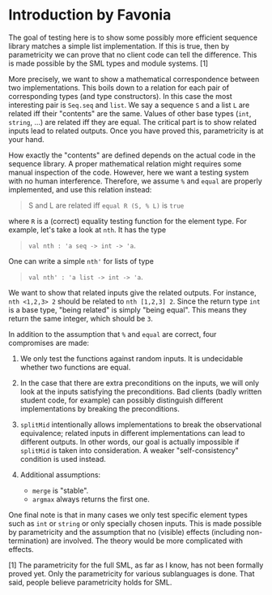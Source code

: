 Introduction by Favonia
=======================

The goal of testing here is to show some possibly more efficient sequence
library matches a simple list implementation.  If this is true, then by
parametricity we can prove that no client code can tell the difference.
This is made possible by the SML types and module systems. [1]

More precisely, we want to show a mathematical correspondence between two
implementations.  This boils down to a relation for each pair of
corresponding types (and type constructors).  In this case the most
interesting pair is `Seq.seq` and `list`.  We say a sequence
`S` and a list `L` are related iff their "contents" are the same.
Values of other base types (`int`, `string`, ...) are related iff
they are equal.  The critical part is to show related inputs lead to related
outputs.  Once you have proved this, parametricity is at your hand.

How exactly the "contents" are defined depends on the actual code in the
sequence library.  A proper mathematical relation might requires some
manual inspection of the code.  However, here we want a testing system with
no human interference.  Therefore, we assume `%` and `equal` are
properly implemented, and use this relation instead:

> S and L are related iff `equal R (S, % L)` is `true`

where `R` is a (correct) equality testing function for the element type.
For example, let's take a look at `nth`.  It has the type

> `val nth : 'a seq -> int -> 'a`.

One can write a simple `nth'` for lists of type

> `val nth' : 'a list -> int -> 'a`.

We want to show that related inputs give the related outputs.  For instance,
`nth <1,2,3> 2` should be related to `nth [1,2,3] 2`.  Since the
return type `int` is a base type, "being related" is simply "being
equal".  This means they return the same integer, which should be `3`.

In addition to the assumption that `%` and `equal` are correct,
four compromises are made:

1. We only test the functions against random inputs.  It is undecidable
   whether two functions are equal.

2. In the case that there are extra preconditions on the inputs,
   we will only look at the inputs satisfying the preconditions.
   Bad clients (badly written student code, for example) can possibly
   distinguish different implementations by breaking the preconditions.

3. `splitMid` intentionally allows implementations to break
   the observational equivalence; related inputs in different
   implementations can lead to different outputs.  In other words,
   our goal is actually impossible if `splitMid` is taken into
   consideration.  A weaker "self-consistency" condition is used instead.

4. Additional assumptions:
   * `merge` is "stable".
   * `argmax` always returns the first one.

One final note is that in many cases we only test specific element types
such as `int` or `string` or only specially chosen inputs.
This is made possible by parametricity and the assumption that no (visible)
effects (including non-termination) are involved.  The theory would be more
complicated with effects.

[1] The parametricity for the full SML, as far as I know, has not been
    formally proved yet.  Only the parametricity for various sublanguages
    is done.  That said, people believe parametricity holds for SML.
